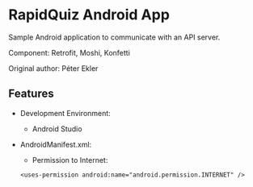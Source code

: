 # RapidQuiz Android App

Sample Android application to communicate with an API server.

Component: Retrofit, Moshi, Konfetti


Original author: Péter Ekler



## Features

- Development Environment:
  - Android Studio


- AndroidManifest.xml:
  - Permission to Internet:
  ```
  <uses-permission android:name="android.permission.INTERNET" />
  ```




